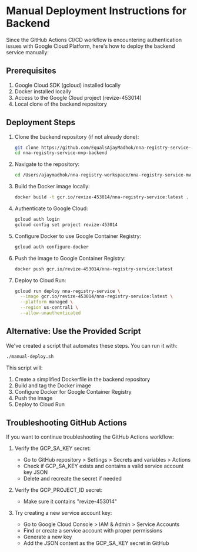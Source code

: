 # Manual Deployment Instructions for Backend

Since the GitHub Actions CI/CD workflow is encountering authentication issues with Google Cloud Platform, here's how to deploy the backend service manually:

## Prerequisites

1. Google Cloud SDK (gcloud) installed locally
2. Docker installed locally
3. Access to the Google Cloud project (revize-453014)
4. Local clone of the backend repository

## Deployment Steps

1. Clone the backend repository (if not already done):
   ```bash
   git clone https://github.com/EqualsAjayMadhok/nna-registry-service-mvp-backend.git
   cd nna-registry-service-mvp-backend
   ```

2. Navigate to the repository:
   ```bash
   cd /Users/ajaymadhok/nna-registry-workspace/nna-registry-service-mvp-backend
   ```

3. Build the Docker image locally:
   ```bash
   docker build -t gcr.io/revize-453014/nna-registry-service:latest .
   ```

4. Authenticate to Google Cloud:
   ```bash
   gcloud auth login
   gcloud config set project revize-453014
   ```

5. Configure Docker to use Google Container Registry:
   ```bash
   gcloud auth configure-docker
   ```

6. Push the image to Google Container Registry:
   ```bash
   docker push gcr.io/revize-453014/nna-registry-service:latest
   ```

7. Deploy to Cloud Run:
   ```bash
   gcloud run deploy nna-registry-service \
     --image gcr.io/revize-453014/nna-registry-service:latest \
     --platform managed \
     --region us-central1 \
     --allow-unauthenticated
   ```

## Alternative: Use the Provided Script

We've created a script that automates these steps. You can run it with:

```bash
./manual-deploy.sh
```

This script will:
1. Create a simplified Dockerfile in the backend repository
2. Build and tag the Docker image
3. Configure Docker for Google Container Registry
4. Push the image
5. Deploy to Cloud Run

## Troubleshooting GitHub Actions

If you want to continue troubleshooting the GitHub Actions workflow:

1. Verify the GCP_SA_KEY secret:
   - Go to GitHub repository > Settings > Secrets and variables > Actions
   - Check if GCP_SA_KEY exists and contains a valid service account key JSON
   - Delete and recreate the secret if needed

2. Verify the GCP_PROJECT_ID secret:
   - Make sure it contains "revize-453014"

3. Try creating a new service account key:
   - Go to Google Cloud Console > IAM & Admin > Service Accounts
   - Find or create a service account with proper permissions
   - Generate a new key
   - Add the JSON content as the GCP_SA_KEY secret in GitHub